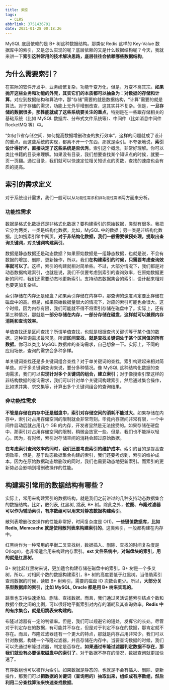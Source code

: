 ```yaml
---
title: 索引
tags:
  - CLRS
abbrlink: 3751436791
date: 2021-01-28 00:18:26
---
```

MySQL 底层依赖的是 B+ 树这种数据结构。那类似 Redis 这样的 Key-Value 数据库中的索引，又是怎么实现的呢？底层依赖的又是什么数据结构呢？今天，我就来讲一下**索引这种常用的技术解决思路，底层往往会依赖哪些数据结构**。

## 为什么需要索引？
在实际的软件开发中，业务纷繁复杂，功能千变万化，但是，万变不离其宗。**如果抛开这些业务和功能的外壳，其实它们的本质都可以抽象为：对数据的存储和计算**。对应到数据结构和算法中，那“存储”需要的就是数据结构，“计算”需要的就是算法。对于存储的需求，功能上无外乎增删改查，这其实并不复杂。但是，**一旦存储的数据很多，那性能就成了这些系统要关注的重点**，特别是在一些跟存储相关的基础系统（比如 MySQL 数据库、分布式文件系统等）、中间件（比如消息中间件 RocketMQ 等）中。

“如何节省存储空间、如何提高数据增删改查的执行效率”，这样的问题就成了设计的重点。而这些系统的实现，都离不开一个东西，那就是索引。不夸张地说，**索引设计得好坏，直接决定了这些系统是否优秀**。索引这个概念，非常好理解。你可以类比书籍的目录来理解。如果没有目录，我们想要查找某个知识点的时候，就要一页一页翻。通过目录，我们就可以快速定位相关知识点的页数，查找的速度也会有质的提高。
<!--more-->

## 索引的需求定义
对于系统设计需求，我们一般可以从`功能性需求`和`非功能性需求`两方面来分析。

### 功能性需求
数据是格式化数据还是非格式化数据？要构建索引的原始数据，类型有很多。我把它分为两类，一类是结构化数据，比如，MySQL 中的数据；另一类是非结构化数据，比如搜索引擎中网页。**对于非结构化数据，我们一般需要做预处理，提取出查询关键词，对关键词构建索引**。

数据是静态数据还是动态数据？如果原始数据是一组静态数据，也就是说，不会有数据的增加、删除、更新操作，所以，我们**在构建索引的时候，只需要考虑查询效率就可以了**。这样，索引的构建就相对简单些。不过，大部分情况下，我们都是对动态数据构建索引，也就是说，我们不仅要考虑到索引的查询效率，在原始数据更新的同时，我们还需要动态地更新索引。支持动态数据集合的索引，设计起来相对也要更加复杂些。

索引存储在内存还是硬盘？如果索引存储在内存中，那查询的速度肯定要比存储在磁盘中的高。但是，如果原始数据量很大的情况下，对应的索引可能也会很大。这个时候，因为内存有限，我们可能就不得不将索引存储在磁盘中了。实际上，还有第三种情况，那就是**一部分存储在内存，一部分存储在磁盘，这样就可以兼顾内存消耗和查询效率**。

单值查找还是区间查找？所谓单值查找，也就是根据查询关键词等于某个值的数据。这种查询需求最常见。所谓**区间查找，就是查找关键词处于某个区间值的所有数据**。你可以类比 MySQL 数据库的查询需求，自己想象一下。实际上，不同的应用场景，查询的需求会多种多样。

单关键词查找还是多关键词组合查找？对于单关键词的查找，索引构建起来相对简单些。对于多关键词查询来说，要分多种情况。像 MySQL 这种结构化数据的查询需求，我们可以**实现针对多个关键词的组合，建立索引**；对于像搜索引擎这样的非结构数据的查询需求，我们可以针对单个关键词构建索引，然后通过集合操作，比如求并集、求交集等，计算出多个关键词组合的查询结果。

### 非功能性需求
**不管是存储在内存中还是磁盘中，索引对存储空间的消耗不能过大**。如果存储在内存中，索引对占用存储空间的限制就会非常苛刻。毕竟内存空间非常有限，一个中间件启动后就占用几个 GB 的内存，开发者显然是无法接受的。如果存储在硬盘中，那索引对占用存储空间的限制，稍微会放宽一些。但是，我们也不能掉以轻心。因为，有时候，索引对存储空间的消耗会超过原始数据。

**在考虑索引查询效率的同时，我们还要考虑索引的维护成本**。索引的目的是提高查询效率，但是，基于动态数据集合构建的索引，我们还要考虑到，索引的维护成本。因为在原始数据动态增删改的同时，我们也需要动态地更新索引。而索引的更新势必会影响到增删改操作的性能。

## 构建索引常用的数据结构有哪些？
实际上，常用来构建索引的数据结构，就是我们之前讲过的几种支持动态数据集合的数据结构。比如，散列表, 红黑树, 跳表, B+ 树。除此之外，**位图、布隆过滤器可以作为辅助索引，有序数组可以用来对静态数据构建索引**。

散列表增删改查操作的性能非常好，时间复杂度是 O(1)。**一些键值数据库，比如 Redis, Memcache 就是使用散列表来构建索引的**。这类索引，一般都构建在内存中。

红黑树作为一种常用的平衡二叉查找树，数据插入、删除、查找的时间复杂度是 O(logn)，也非常适合用来构建内存索引。**ext 文件系统中，对磁盘块的索引，用的就是红黑树**。

B+ 树比起红黑树来说，更加适合构建存储在磁盘中的索引。B+ 树是一个多叉树，所以，对相同个数的数据构建索引，B+ 树的高度要低于红黑树。当借助索引查询数据的时候，读取 B+ 树索引，需要的磁盘 IO 次数会更少。所以，**大部分关系型数据库的索引，比如 MySQL, Oracle 都是用 B+ 树来实现的**。

跳表也支持快速添加、删除、查找数据。而且，我们通过灵活调整索引结点个数和数据个数之间的比例，可以很好地平衡索引对内存的消耗及其查询效率。**Redis 中的有序集合，就是用跳表来构建的**。

布隆过滤器有一定的判错率。但是，我们可以规避它的短处，发挥它的长处。尽管对于判定存在的数据，有可能并不存在，但是对于判定不存在的数据，那肯定就不存在。而且，布隆过滤器还有一个更大的特点，那就是内存占用非常少。我们可以针对数据，构建一个布隆过滤器，并且存储在内存中。当要查询数据的时候，我们可以先通过布隆过滤器，判定是否存在。**如果通过布隆过滤器判定数据不存在，那我们就没有必要读取磁盘中的索引了**。对于数据不存在的情况，数据查询就更加快速了。

有序数组也可以被作为索引。如果数据是静态的，也就是不会有插入、删除、更新操作，那我们可以**把数据的关键词（查询用的）抽取出来，组织成有序数组，然后利用二分查找算法来快速查找数据**。
